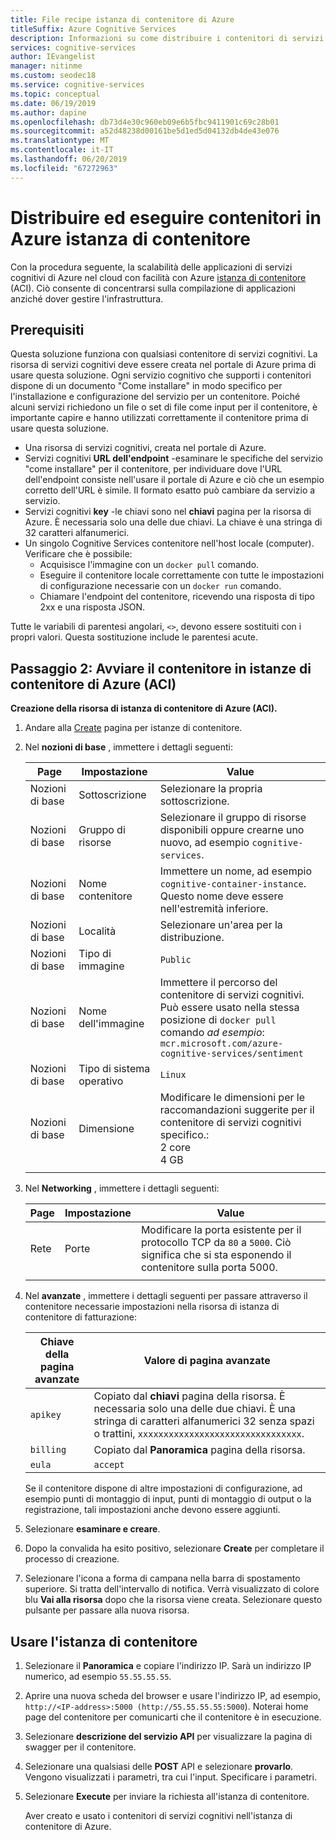 ```yaml
---
title: File recipe istanza di contenitore di Azure
titleSuffix: Azure Cognitive Services
description: Informazioni su come distribuire i contenitori di servizi cognitivi sull'istanza di contenitore di Azure
services: cognitive-services
author: IEvangelist
manager: nitinme
ms.custom: seodec18
ms.service: cognitive-services
ms.topic: conceptual
ms.date: 06/19/2019
ms.author: dapine
ms.openlocfilehash: db73d4e30c960eb09e6b5fbc9411901c69c28b01
ms.sourcegitcommit: a52d48238d00161be5d1ed5d04132db4de43e076
ms.translationtype: MT
ms.contentlocale: it-IT
ms.lasthandoff: 06/20/2019
ms.locfileid: "67272963"
---
```

# <a name="deploy-and-run-container-on-azure-container-instance-aci"></a>Distribuire ed eseguire contenitori in Azure istanza di contenitore

Con la procedura seguente, la scalabilità delle applicazioni di servizi cognitivi di Azure nel cloud con facilità con Azure [istanza di contenitore](https://docs.microsoft.com/azure/container-instances/) (ACI). Ciò consente di concentrarsi sulla compilazione di applicazioni anziché dover gestire l'infrastruttura.

## <a name="prerequisites"></a>Prerequisiti

Questa soluzione funziona con qualsiasi contenitore di servizi cognitivi. La risorsa di servizi cognitivi deve essere creata nel portale di Azure prima di usare questa soluzione. Ogni servizio cognitivo che supporti i contenitori dispone di un documento "Come installare" in modo specifico per l'installazione e configurazione del servizio per un contenitore. Poiché alcuni servizi richiedono un file o set di file come input per il contenitore, è importante capire e hanno utilizzati correttamente il contenitore prima di usare questa soluzione.

* Una risorsa di servizi cognitivi, creata nel portale di Azure.
* Servizi cognitivi **URL dell'endpoint** -esaminare le specifiche del servizio "come installare" per il contenitore, per individuare dove l'URL dell'endpoint consiste nell'usare il portale di Azure e ciò che un esempio corretto dell'URL è simile. Il formato esatto può cambiare da servizio a servizio.
* Servizi cognitivi **key** -le chiavi sono nel **chiavi** pagina per la risorsa di Azure. È necessaria solo una delle due chiavi. La chiave è una stringa di 32 caratteri alfanumerici.
* Un singolo Cognitive Services contenitore nell'host locale (computer). Verificare che è possibile:
  * Acquisisce l'immagine con un `docker pull` comando.
  * Eseguire il contenitore locale correttamente con tutte le impostazioni di configurazione necessarie con un `docker run` comando.
  * Chiamare l'endpoint del contenitore, ricevendo una risposta di tipo 2xx e una risposta JSON.

Tutte le variabili di parentesi angolari, `<>`, devono essere sostituiti con i propri valori. Questa sostituzione include le parentesi acute.

## <a name="step-2-launch-your-container-on-azure-container-instances-aci"></a>Passaggio 2: Avviare il contenitore in istanze di contenitore di Azure (ACI)

**Creazione della risorsa di istanza di contenitore di Azure (ACI).**

1. Andare alla [Create](https://ms.portal.azure.com/#create/Microsoft.ContainerInstances) pagina per istanze di contenitore.

1. Nel **nozioni di base** , immettere i dettagli seguenti:

    |Page|Impostazione|Value|
    |--|--|--|
    |Nozioni di base|Sottoscrizione|Selezionare la propria sottoscrizione.|
    |Nozioni di base|Gruppo di risorse|Selezionare il gruppo di risorse disponibili oppure crearne uno nuovo, ad esempio `cognitive-services`.|
    |Nozioni di base|Nome contenitore|Immettere un nome, ad esempio `cognitive-container-instance`. Questo nome deve essere nell'estremità inferiore.|
    |Nozioni di base|Località|Selezionare un'area per la distribuzione.|
    |Nozioni di base|Tipo di immagine|`Public`|
    |Nozioni di base|Nome dell'immagine|Immettere il percorso del contenitore di servizi cognitivi. Può essere usato nella stessa posizione di `docker pull` comando _ad esempio_: <br>`mcr.microsoft.com/azure-cognitive-services/sentiment`|
    |Nozioni di base|Tipo di sistema operativo|`Linux`|
    |Nozioni di base|Dimensione|Modificare le dimensioni per le raccomandazioni suggerite per il contenitore di servizi cognitivi specifico.:<br>2 core<br>4 GB
    ||||
  
1. Nel **Networking** , immettere i dettagli seguenti:

    |Page|Impostazione|Value|
    |--|--|--|
    |Rete|Porte|Modificare la porta esistente per il protocollo TCP da `80` a `5000`. Ciò significa che si sta esponendo il contenitore sulla porta 5000.|
    ||||

1. Nel **avanzate** , immettere i dettagli seguenti per passare attraverso il contenitore necessarie impostazioni nella risorsa di istanza di contenitore di fatturazione:

    |Chiave della pagina avanzate|Valore di pagina avanzate|
    |--|--|
    |`apikey`|Copiato dal **chiavi** pagina della risorsa. È necessaria solo una delle due chiavi. È una stringa di caratteri alfanumerici 32 senza spazi o trattini, `xxxxxxxxxxxxxxxxxxxxxxxxxxxxxxxx`.|
    |`billing`|Copiato dal **Panoramica** pagina della risorsa. |
    |`eula`|`accept`|

    Se il contenitore dispone di altre impostazioni di configurazione, ad esempio punti di montaggio di input, punti di montaggio di output o la registrazione, tali impostazioni anche devono essere aggiunti.

1. Selezionare **esaminare e creare**.
1. Dopo la convalida ha esito positivo, selezionare **Create** per completare il processo di creazione.
1. Selezionare l'icona a forma di campana nella barra di spostamento superiore. Si tratta dell'intervallo di notifica. Verrà visualizzato di colore blu **Vai alla risorsa** dopo che la risorsa viene creata. Selezionare questo pulsante per passare alla nuova risorsa.

## <a name="use-the-container-instance"></a>Usare l'istanza di contenitore

1. Selezionare il **Panoramica** e copiare l'indirizzo IP. Sarà un indirizzo IP numerico, ad esempio `55.55.55.55`.
1. Aprire una nuova scheda del browser e usare l'indirizzo IP, ad esempio, `http://<IP-address>:5000 (http://55.55.55.55:5000`). Noterai home page del contenitore per comunicarti che il contenitore è in esecuzione.

1. Selezionare **descrizione del servizio API** per visualizzare la pagina di swagger per il contenitore.

1. Selezionare una qualsiasi delle **POST** API e selezionare **provarlo**.  Vengono visualizzati i parametri, tra cui l'input. Specificare i parametri.

1. Selezionare **Execute** per inviare la richiesta all'istanza di contenitore.

    Aver creato e usato i contenitori di servizi cognitivi nell'istanza di contenitore di Azure.
